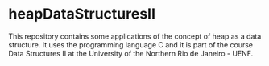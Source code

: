 # heapDataStructuresII
This repository contains some applications of the concept of heap as a data structure. It uses the programming language C and it is part of the course Data Structures II at the University of the Northern Rio de Janeiro - UENF.
